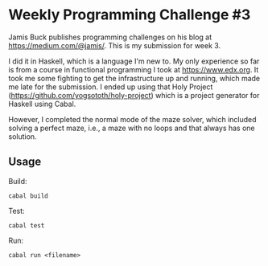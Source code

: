 # Weekly Programming Challenge #3

Jamis Buck publishes programming challenges on his blog at 
https://medium.com/@jamis/. This is my submission for week 3.

I did it in Haskell, which is a language I'm new to. My only experience
so far is from a course in functional programming I took at https://www.edx.org.
It took me some fighting to get the infrastructure up and running, which made
me late for the submission. I ended up using that Holy Project (https://github.com/yogsototh/holy-project) which is a project generator for Haskell using Cabal.

However, I completed the normal mode of the
maze solver, which included solving a perfect maze, i.e., a maze with no loops
and that always has one solution.

## Usage
Build: 
```
cabal build
```
Test: 
```
cabal test
```
Run: 
```
cabal run <filename>
```
